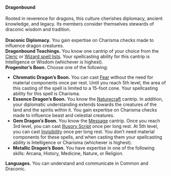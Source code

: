 #### Dragonbound

Rooted in reverence for dragons, this culture cherishes diplomacy, ancient knowledge, and legacy.
Its members consider themselves stewards of draconic wisdom and tradition.
\
\
**Draconic Diplomacy.**
You gain expertise on Charisma checks made to influence dragon creatures.
\
**Dragonbound Teachings.**
You know one cantrip of your choice from the [Cleric](#Cleric_Spells_cleric_spells) or [Wizard spell lists](#Wizard_Spells_wizard_spells).
Your spellcasting ability for this cantrip is Intelligence or Wisdom (whichever is highest).
\
**Progenitor’s Boon.**
Choose one of the following:

- **Chromatic Dragon’s Boon.**
  You can cast [Fear](#Fear_fear) without the need for material components once per rest.
  Until you reach 5th level, the area of this casting of the spell is limited to a 15-foot cone.
  Your spellcasting ability for this spell is Charisma.
- **Essence Dragon’s Boon.**
  You know the [Naturecraft](#Naturecraft_naturecraft) cantrip.
  In addition, your diplomatic understanding extends towards the creatures of the land and the spirits within it.
  You gain expertise on Charisma checks made to influence beast and celestial creatures.
- **Gem Dragon’s Boon.**
  You know the [Message](#Message_message) cantrip.
  Once you reach 3rd level, you can cast [Illusory Script](#Illusory_Script_illusory_script) once per long rest.
  At 5th level, you can cast [Invisibility](#Invisibility_invisibility) once per long rest.
  You don’t need material components for these spells, and when casting them your spellcasting ability is Intelligence or Charisma (whichever is highest).
- **Metallic Dragon’s Boon.**
  You have expertise in one of the following skills: Arcana, History, Medicine, Nature, or Religion.

**Languages.**
You can understand and communicate in Common and Draconic.
